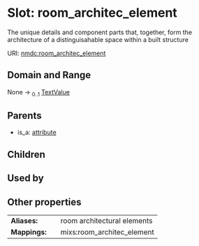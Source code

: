 
# Slot: room_architec_element


The unique details and component parts that, together, form the architecture of a distinguisahable space within a built structure

URI: [nmdc:room_architec_element](https://microbiomedata/meta/room_architec_element)


## Domain and Range

None &#8594;  <sub>0..1</sub> [TextValue](TextValue.md)

## Parents

 *  is_a: [attribute](attribute.md)

## Children


## Used by


## Other properties

|  |  |  |
| --- | --- | --- |
| **Aliases:** | | room architectural elements |
| **Mappings:** | | mixs:room_architec_element |

